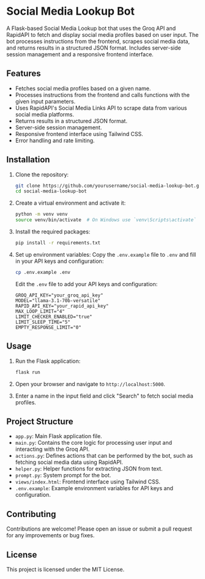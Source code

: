 # Social Media Lookup Bot

A Flask-based Social Media Lookup bot that uses the Groq API and RapidAPI to fetch and display social media profiles based on user input. The bot processes instructions from the frontend, scrapes social media data, and returns results in a structured JSON format. Includes server-side session management and a responsive frontend interface.

## Features

- Fetches social media profiles based on a given name.
- Processes instructions from the frontend and calls functions with the given input parameters.
- Uses RapidAPI's Social Media Links API to scrape data from various social media platforms.
- Returns results in a structured JSON format.
- Server-side session management.
- Responsive frontend interface using Tailwind CSS.
- Error handling and rate limiting.

## Installation

1. Clone the repository:
    ```sh
    git clone https://github.com/yourusername/social-media-lookup-bot.git
    cd social-media-lookup-bot
    ```

2. Create a virtual environment and activate it:
    ```sh
    python -m venv venv
    source venv/bin/activate  # On Windows use `venv\Scripts\activate`
    ```

3. Install the required packages:
    ```sh
    pip install -r requirements.txt
    ```

4. Set up environment variables:
    Copy the `.env.example` file to `.env` and fill in your API keys and configuration:
    ```sh
    cp .env.example .env
    ```

    Edit the `.env` file to add your API keys and configuration:
    ```env
    GROQ_API_KEY="your_groq_api_key"
    MODEL="llama-3.1-70b-versatile"
    RAPID_API_KEY="your_rapid_api_key"
    MAX_LOOP_LIMIT="4"
    LIMIT_CHECKER_ENABLED="true"
    LIMIT_SLEEP_TIME="5"
    EMPTY_RESPONSE_LIMIT="0"
    ```

## Usage

1. Run the Flask application:
    ```sh
    flask run
    ```

2. Open your browser and navigate to `http://localhost:5000`.

3. Enter a name in the input field and click "Search" to fetch social media profiles.

## Project Structure

- `app.py`: Main Flask application file.
- `main.py`: Contains the core logic for processing user input and interacting with the Groq API.
- `actions.py`: Defines actions that can be performed by the bot, such as fetching social media data using RapidAPI.
- `helper.py`: Helper functions for extracting JSON from text.
- `prompt.py`: System prompt for the bot.
- `views/index.html`: Frontend interface using Tailwind CSS.
- `.env.example`: Example environment variables for API keys and configuration.

## Contributing

Contributions are welcome! Please open an issue or submit a pull request for any improvements or bug fixes.

## License

This project is licensed under the MIT License.